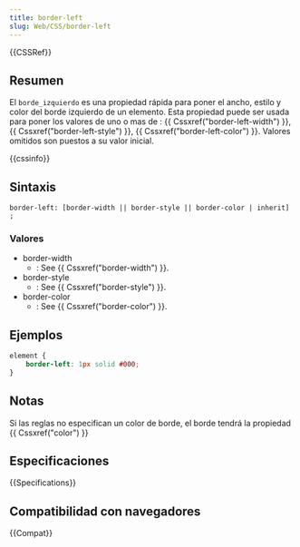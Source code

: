 ```yaml
---
title: border-left
slug: Web/CSS/border-left
---
```


{{CSSRef}}

## Resumen

El `borde_izquierdo` es una propiedad rápida para poner el ancho, estilo y color del borde izquierdo de un elemento. Esta propiedad puede ser usada para poner los valores de uno o mas de : {{ Cssxref("border-left-width") }}, {{ Cssxref("border-left-style") }}, {{ Cssxref("border-left-color") }}. Valores omitidos son puestos a su valor inicial.

{{cssinfo}}

## Sintaxis

```
border-left: [border-width || border-style || border-color | inherit] ;
```

### Valores

- border-width
  - : See {{ Cssxref("border-width") }}.
- border-style
  - : See {{ Cssxref("border-style") }}.
- border-color
  - : See {{ Cssxref("border-color") }}.

## Ejemplos

```css
element {
    border-left: 1px solid #000;
}
```

## Notas

Si las reglas no especifican un color de borde, el borde tendrá la propiedad {{ Cssxref("color") }}

## Especificaciones

{{Specifications}}

## Compatibilidad con navegadores

{{Compat}}
